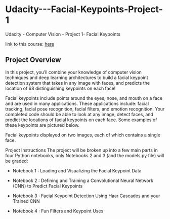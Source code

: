 # Udacity---Facial-Keypoints-Project-1

Udacity - Computer Vision - Project 1- Facial Keypoints

link to this course: [here](https://www.udacity.com/course/computer-vision-nanodegree--nd891/?utm_source=gsem_brand&utm_medium=ads_r&utm_campaign=2045338233_c&utm_term=71049808023&utm_keyword=udacity%20computer%20vision_e&gclid=Cj0KCQjw6ar4BRDnARIsAITGzlBB6JIkuubRGkEMzaxylqjzS1EpSyEBH0Q1eGVYcOUOzqFGQHiIEBYaAsEHEALw_wcB)

## Project Overview


In this project, you’ll combine your knowledge of computer vision techniques and deep learning architectures to build a facial keypoint detection system that takes in any image with faces, and predicts the location of 68 distinguishing keypoints on each face!

Facial keypoints include points around the eyes, nose, and mouth on a face and are used in many applications. These applications include: facial tracking, facial pose recognition, facial filters, and emotion recognition. Your completed code should be able to look at any image, detect faces, and predict the locations of facial keypoints on each face. Some examples of these keypoints are pictured below.


Facial keypoints displayed on two images, each of which contains a single face.

Project Instructions
The project will be broken up into a few main parts in four Python notebooks, only Notebooks 2 and 3 (and the models.py file) will be graded:

- Notebook 1 : Loading and Visualizing the Facial Keypoint Data

- Notebook 2 : Defining and Training a Convolutional Neural Network (CNN) to Predict Facial Keypoints

- Notebook 3 : Facial Keypoint Detection Using Haar Cascades and your Trained CNN

- Notebook 4 : Fun Filters and Keypoint Uses
